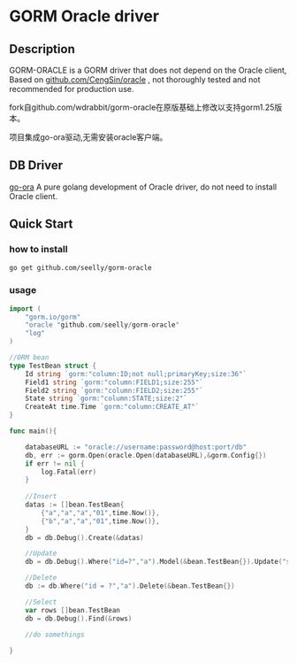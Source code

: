 # GORM Oracle driver

## Description
GORM-ORACLE is a GORM driver that does not depend on the Oracle client, Based on [github.com/CengSin/oracle](https://github.com/CengSin/oracle)
, not thoroughly tested and not recommended for production use.

fork自github.com/wdrabbit/gorm-oracle在原版基础上修改以支持gorm1.25版本。

项目集成go-ora驱动,无需安装oracle客户端。

## DB Driver
[go-ora](https://github.com/sijms/go-ora)
A pure golang development of Oracle driver, do not need to install Oracle client.

## Quick Start
### how to install 
```bash
go get github.com/seelly/gorm-oracle
```
### usage
```go
import (
    "gorm.io/gorm"
    "oracle "github.com/seelly/gorm-oracle"
    "log"
)

//ORM bean
type TestBean struct {
	Id string `gorm:"column:ID;not null;primaryKey;size:36"`
	Field1 string `gorm:"column:FIELD1;size:255"`
	Field2 string `gorm:"column:FIELD2;size:255"`
	State string `gorm:"column:STATE;size:2"`
	CreateAt time.Time `gorm:"column:CREATE_AT"`
}

func main(){

    databaseURL := "oracle://username:password@host:port/db"
    db, err := gorm.Open(oracle.Open(databaseURL),&gorm.Config{})
    if err != nil {
        log.Fatal(err)
    }
    
    //Insert
    datas := []bean.TestBean{
        {"a","a","a","01",time.Now()},
        {"b","a","a","01",time.Now()},
    }
    db = db.Debug().Create(&datas)

    //Update
    db = db.Debug().Where("id=?","a").Model(&bean.TestBean{}).Update("state","02")

    //Delete
    db := db.Where("id = ?","a").Delete(&bean.TestBean{})

    //Select
    var rows []bean.TestBean
    db = db.Debug().Find(&rows)
    
    //do somethings

}
```
